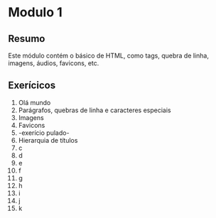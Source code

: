 # Modulo 1

## Resumo

Este módulo contém o básico de HTML, como tags, quebra de linha, imagens, áudios, favicons, etc.

## Exerícicos

1. Olá mundo
2. Parágrafos, quebras de linha e caracteres especiais
3. Imagens
4. Favicons
5. -exerício pulado-
6. Hierarquia de títulos
7. c
8. d
9. e
10. f
11. g
12. h
13. i
14. j
15. k
